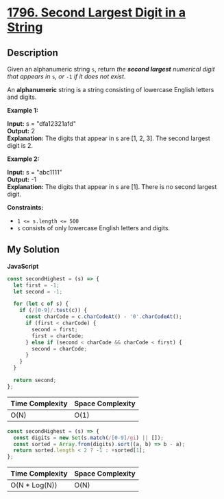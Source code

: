 # [1796. Second Largest Digit in a String](https://leetcode.com/problems/second-largest-digit-in-a-string)

## Description

Given an alphanumeric string `s`, return _the **second largest** numerical digit that appears in_ `s`_, or_ `-1` _if it does not exist_.

An **alphanumeric** string is a string consisting of lowercase English letters and digits.

**Example 1:**

**Input:** s = "dfa12321afd"  
**Output:** 2  
**Explanation:** The digits that appear in s are \[1, 2, 3\]. The second largest digit is 2.

**Example 2:**

**Input:** s = "abc1111"  
**Output:** -1  
**Explanation:** The digits that appear in s are \[1\]. There is no second largest digit.

**Constraints:**

- `1 <= s.length <= 500`
- `s` consists of only lowercase English letters and digits.

## My Solution

**JavaScript**

```js
const secondHighest = (s) => {
  let first = -1;
  let second = -1;

  for (let c of s) {
    if (/[0-9]/.test(c)) {
      const charCode = c.charCodeAt() - '0'.charCodeAt();
      if (first < charCode) {
        second = first;
        first = charCode;
      } else if (second < charCode && charCode < first) {
        second = charCode;
      }
    }
  }

  return second;
};
```

| Time Complexity | Space Complexity |
| --------------- | ---------------- |
| O(N)            | O(1)             |

```js
const secondHighest = (s) => {
  const digits = new Set(s.match(/[0-9]/gi) || []);
  const sorted = Array.from(digits).sort((a, b) => b - a);
  return sorted.length < 2 ? -1 : +sorted[1];
};
```

| Time Complexity | Space Complexity |
| --------------- | ---------------- |
| O(N \* Log(N))  | O(N)             |
